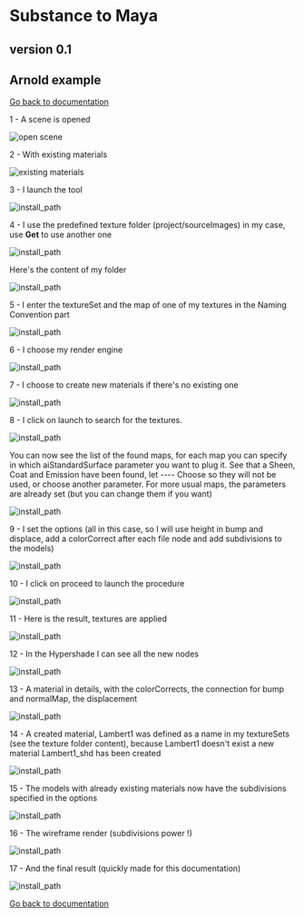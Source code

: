 # Substance to Maya
## version 0.1
## Arnold example

[Go back to documentation](README.md)

1 - A scene is opened  

![open scene](pics/03_openScene.jpg)
  
2 - With existing materials

![existing materials](pics/05_existingMaterials.jpg)  

3 - I launch the tool
  
![install_path](pics/06_launchTool.jpg)  

4 - I use the predefined texture folder (project/sourceImages) in my case, use **Get** to use another one
  
![install_path](pics/07_textureFolder.jpg)  

Here's the content of my folder

![install_path](pics/08_textureFolderContent.jpg)

5 - I enter the textureSet and the map of one of my textures in the Naming Convention part

![install_path](pics/09_setNamingConvention.jpg)

6 - I choose my render engine

![install_path](pics/09a_setRenderer_arnold.jpg)

7 - I choose to create new materials if there's no existing one

![install_path](pics/09b_material.jpg)

8 - I click on launch to search for the textures.

![install_path](pics/09c_launch.jpg)

You can now see the list of the found maps, for each map you can specify in which aiStandardSurface parameter you want to plug it.
See that a Sheen, Coat and Emission have been found, let ---- Choose so they will not be used, or choose another parameter.
For more usual maps, the parameters are already set (but you can change them if you want)    
    
![install_path](pics/10_launch.jpg)  

9 - I set the options (all in this case, so I will use height in bump and displace, add a colorCorrect after each file node and add subdivisions to the models)
    
![install_path](pics/11_setOptions.jpg)  

10 - I click on proceed to launch the procedure
  
![install_path](pics/12_proceed.jpg)  

11 - Here is the result, textures are applied
  
![install_path](pics/13_result.jpg)  

12 - In the Hypershade I can see all the new nodes
  
![install_path](pics/14_hypershade.jpg)  

13 - A material in details, with the colorCorrects, the connection for bump and normalMap, the displacement
  
![install_path](pics/15_materialDetails.jpg)  

14 - A created material, Lambert1 was defined as a name in my textureSets (see the texture folder content), because Lambert1 doesn't exist a new material Lambert1_shd has been created
  
![install_path](pics/16_createdMaterial.jpg)  

15 - The models with already existing materials now have the subdivisions specified in the options
  
![install_path](pics/17_subdivisions.jpg)  

16 - The wireframe render (subdivisions power !)
  
![install_path](pics/18_subdivisions02.jpg)  

17 - And the final result (quickly made for this documentation)
  
![install_path](pics/19_render.jpg)  

[Go back to documentation](README.md)
